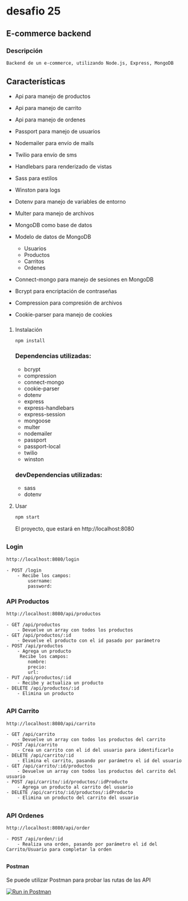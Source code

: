 # desafio 25

## E-commerce backend

### Descripción

    Backend de un e-commerce, utilizando Node.js, Express, MongoDB

## Características

-   Api para manejo de productos
-   Api para manejo de carrito
-   Api para manejo de ordenes
-   Passport para manejo de usuarios
-   Nodemailer para envío de mails
-   Twilio para envío de sms
-   Handlebars para renderizado de vistas
-   Sass para estilos
-   Winston para logs
-   Dotenv para manejo de variables de entorno
-   Multer para manejo de archivos
-   MongoDB como base de datos
-   Modelo de datos de MongoDB

    -   Usuarios
    -   Productos
    -   Carritos
    -   Ordenes
-   Connect-mongo para manejo de sesiones en MongoDB
-   Bcrypt para encriptación de contraseñas
-   Compression para compresión de archivos
-   Cookie-parser para manejo de cookies

  ###

1. Instalación

    ```sh
    npm install
    ```

    ### Dependencias utilizadas:

    - bcrypt
    - compression
    - connect-mongo
    - cookie-parser
    - dotenv
    - express
    - express-handlebars
    - express-session
    - mongoose
    - multer
    - nodemailer
    - passport
    - passport-local
    - twilio
    - winston

    ### devDependencias utilizadas:

    - sass
    - dotenv

2. Usar

    ```sh
    npm start
    ```

    El proyecto, que estará en http://localhost:8080

##

### Login

```sh
http://localhost:8080/login
```

```
- POST /login
    - Recibe los campos:
        username:
        password:
```

### API Productos

```sh
http://localhost:8080/api/productos
```

```
- GET /api/productos
    - Devuelve un array con todos los productos
- GET /api/productos/:id
    - Devuelve el producto con el id pasado por parámetro
- POST /api/productos
    - Agrega un producto
     Recibe los campos:
        nombre:
        precio:
        url:
- PUT /api/productos/:id
    - Recibe y actualiza un producto
- DELETE /api/productos/:id
    - Elimina un producto
```

##

### API Carrito

```sh
http://localhost:8080/api/carrito
```

```
- GET /api/carrito
    - Devuelve un array con todos los productos del carrito
- POST /api/carrito
    - Crea un carrito con el id del usuario para identificarlo
- DELETE /api/carrito/:id
    - Elimina el carrito, pasando por parámetro el id del usuario
- GET /api/carrito/:id/productos
    - Devuelve un array con todos los productos del carrito del usuario
- POST /api/carrito/:id/productos/:idProducto
    - Agrega un producto al carrito del usuario
- DELETE /api/carrito/:id/productos/:idProducto
    - Elimina un producto del carrito del usuario

```

##

### API Ordenes

```sh
http://localhost:8080/api/order
```

```
- POST /api/orden/:id
    - Realiza una orden, pasando por parámetro el id del Carrito/Usuario para completar la orden
```

##

#### Postman

Se puede utilizar Postman para probar las rutas de las API

[![Run in Postman](https://run.pstmn.io/button.svg)](https://github.com/GianGougeon/Backend/blob/master/clase-48/desafio/Ecommerce_GianGougeon.postman_collection.json)
